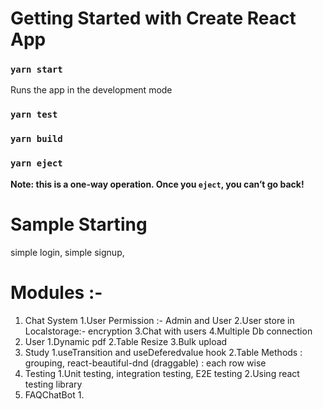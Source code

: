 # Getting Started with Create React App
### `yarn start`
Runs the app in the development mode
### `yarn test`
### `yarn build`
### `yarn eject`
**Note: this is a one-way operation. Once you `eject`, you can’t go back!**

# Sample Starting
simple login,
simple signup,

# Modules :- 
1. Chat System 
    1.User Permission :- Admin and User 
    2.User store in Localstorage:- encryption
    3.Chat with users
    4.Multiple Db connection
2. User
    1.Dynamic pdf 
    2.Table Resize
    3.Bulk upload
3. Study 
    1.useTransition and useDeferedvalue hook
    2.Table Methods : 
        grouping,
        react-beautiful-dnd (draggable) : each row wise
4. Testing
    1.Unit testing, integration testing, E2E testing
    2.Using react testing library
5. FAQChatBot
    1.
